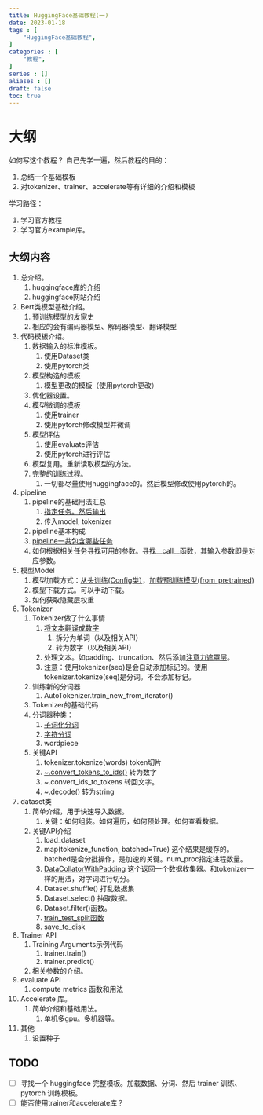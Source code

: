 ```yaml
---
title: HuggingFace基础教程(一)
date: 2023-01-18
tags : [
	"HuggingFace基础教程",
]
categories : [
	"教程",
]
series : []
aliases : []
draft: false
toc: true
---
```


# 大纲
如何写这个教程？
自己先学一遍，然后教程的目的：
1. 总结一个基础模板
2. 对tokenizer、trainer、accelerate等有详细的介绍和模板

学习路径：
1. 学习官方教程
2. 学习官方example库。

## 大纲内容
1. 总介绍。
	1. huggingface库的介绍
	2. huggingface网站介绍
2. Bert类模型基础介绍。
	1. [预训练模型的发家史](https://huggingface.co/course/zh-CN/chapter1/4?fw=pt)
	2. 相应的会有编码器模型、解码器模型、翻译模型
3. 代码模板介绍。
	1. 数据输入的标准模板。
		1. 使用Dataset类
		2. 使用pytorch类
	2. 模型构造的模板
		1. 模型更改的模板（使用pytorch更改）
	3. 优化器设置。
	4. 模型微调的模板
		1. 使用trainer
		2. 使用pytorch修改模型并微调
	5. 模型评估
		1. 使用evaluate评估
		2. 使用pytorch进行评估
	6. 模型复用。重新读取模型的方法。
	7. 完整的训练过程。
		1.  一切都尽量使用huggingface的。然后模型修改使用pytorch的。
4. pipeline
	1. pipeline的基础用法汇总
		1. [指定任务。然后输出](https://huggingface.co/course/zh-CN/chapter1/3?fw=pt#:~:text=%E4%BD%BF%E6%88%91%E4%BB%AC%E8%83%BD%E5%A4%9F-,%E9%80%9A%E8%BF%87%E7%9B%B4%E6%8E%A5%E8%BE%93%E5%85%A5%E4%BB%BB%E4%BD%95%E6%96%87%E6%9C%AC%E5%B9%B6%E8%8E%B7%E5%BE%97%E6%9C%80%E7%BB%88%E7%9A%84%E7%AD%94%E6%A1%88%EF%BC%9A,-Copied)
		2. 传入model, tokenizer
	2. pipeline基本构成
	3. [pipeline一共包含哪些任务](https://huggingface.co/docs/transformers/main_classes/pipelines#transformers.pipeline.task)
	4. 如何根据相关任务寻找可用的参数。寻找__call__函数，其输入参数即是对应参数。
5. 模型Model
	1. 模型加载方式：[从头训练(Config类）](https://huggingface.co/course/zh-CN/chapter2/3?fw=pt#:~:text=%E4%BB%8E%E9%BB%98%E8%AE%A4%E9%85%8D%E7%BD%AE%E5%88%9B%E5%BB%BA%E6%A8%A1%E5%9E%8B%E4%BC%9A%E4%BD%BF%E7%94%A8%E9%9A%8F%E6%9C%BA%E5%80%BC%E5%AF%B9%E5%85%B6%E8%BF%9B%E8%A1%8C%E5%88%9D%E5%A7%8B%E5%8C%96%EF%BC%9A)，[加载预训练模型(from_pretrained)](<https://huggingface.co/course/zh-CN/chapter2/3?fw=pt#:~:text=%E6%88%91%E4%BB%AC%E5%8F%AF%E4%BB%A5%E4%BD%BF%E7%94%A8-,from_pretrained(),-%E6%96%B9%E6%B3%95%EF%BC%9A>)
	2. 模型下载方式。可以手动下载。
	3. 如何获取隐藏层权重
6. Tokenizer
	1. Tokenizer做了什么事情
		1. [将文本翻译成数字](<https://huggingface.co/course/zh-CN/chapter2/4?fw=pt#:~:text=%E6%96%87%E6%9C%AC%E7%BF%BB%E8%AF%91%E6%88%90%E6%95%B0%E5%AD%97%E8%A2%AB%E7%A7%B0%E4%B8%BA%E7%BC%96%E7%A0%81(encoding).%E7%BC%96%E7%A0%81%E5%88%86%E4%B8%A4%E6%AD%A5%E5%AE%8C%E6%88%90>)
			1. 拆分为单词（以及相关API）
			2. 转为数字（以及相关API）
		2. 处理文本。如padding、truncation、然后添加[注意力遮罩层](https://huggingface.co/course/zh-CN/chapter2/5?fw=pt#:~:text=%E6%9D%A5%E5%AE%9E%E7%8E%B0%E7%9A%84%E3%80%82-,%E6%B3%A8%E6%84%8F%E5%8A%9B%E9%9D%A2%E5%85%B7,-Attention%20masks%E6%98%AF)。
		3. 注意：使用tokenizer(seq)是会自动添加标记的。使用tokenizer.tokenize(seq)是分词。不会添加标记。
	2. 训练新的分词器
		1. AutoTokenizer.train_new_from_iterator()
	3. Tokenizer的基础代码
	4. 分词器种类：
		1. [子词化分词](<https://huggingface.co/course/zh-CN/chapter2/4?fw=pt#:~:text=subword%20tokenization%E3%80%82-,%E5%AD%90%E8%AF%8D%E6%A0%87%E8%AE%B0%E5%8C%96,-%E5%AD%90%E8%AF%8D%E5%88%86%E8%AF%8D>)
		2. [字符分词](https://huggingface.co/course/zh-CN/chapter2/4?fw=pt#characterbased)
		3. wordpiece
	5. 关键API
		1. tokenizer.tokenize(words) token切片
		2. [~.convert_tokens_to_ids()](https://huggingface.co/course/zh-CN/chapter2/4?fw=pt#token-id) 转为数字
		3. ~.convert_ids_to_tokens 转回文字。
		4. ~.decode() 转为string
7. dataset类
	1. 简单介绍，用于快速导入数据。
		1. 关键：如何组装。如何遍历，如何预处理。如何查看数据。
	2. 关键API介绍
		1. load_dataset
		2. map(tokenize_function, batched=True) 这个结果是缓存的。batched是会分批操作，是加速的关键。num_proc指定进程数量。
		3. [DataCollatorWithPadding](https://huggingface.co/course/zh-CN/chapter3/2?fw=pt#:~:text=transformer%E5%BA%93%E9%80%9A%E8%BF%87-,DataCollatorWithPadding,-%E4%B8%BA%E6%88%91%E4%BB%AC%E6%8F%90%E4%BE%9B) 这个返回一个数据收集器。和tokenizer一样的用法，对字词进行切分。
		4. Dataset.shuffle() 打乱数据集
		5. Dataset.select() 抽取数据。
		6. Dataset.filter()函数。
		7. [train_test_split函数](<https://huggingface.co/course/zh-CN/chapter5/3?fw=pt#:~:text=drug_dataset.reset_format()-,%E5%88%9B%E5%BB%BA%E9%AA%8C%E8%AF%81%E9%9B%86,-%E5%B0%BD%E7%AE%A1%E6%88%91%E4%BB%AC%E6%9C%89>)
		8. save_to_disk
8. Trainer API
	1. Training Arguments示例代码
		1. trainer.train()
		2. trainer.predict()
	2. 相关参数的介绍。
9. evaluate API
	1. compute metrics 函数和用法
10. Accelerate 库。
	1. 简单介绍和基础用法。
		1. 单机多gpu。多机器等。
11. 其他
	1. 设置种子


## TODO
- [ ] 寻找一个 huggingface 完整模板。加载数据、分词、然后 trainer 训练、pytorch 训练模板。
- [ ] 能否使用trainer和accelerate库？